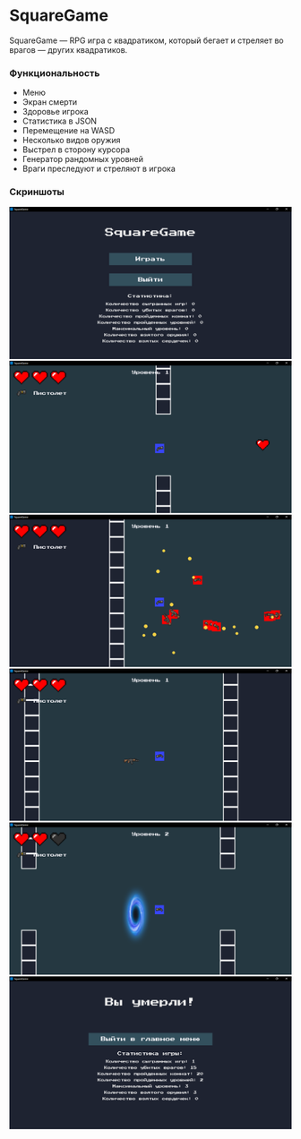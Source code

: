 # SquareGame

SquareGame — RPG игра с квадратиком, который бегает и стреляет во врагов — других квадратиков.

### Функциональность

* Меню
* Экран смерти
* Здоровье игрока
* Статистика в JSON
* Перемещение на WASD
* Несколько видов оружия
* Выстрел в сторону курсора
* Генератор рандомных уровней
* Враги преследуют и стреляют в игрока

### Скриншоты

![](screenshots/1.png)
![](screenshots/2.png)
![](screenshots/3.png)
![](screenshots/4.png)
![](screenshots/5.png)
![](screenshots/6.png)
